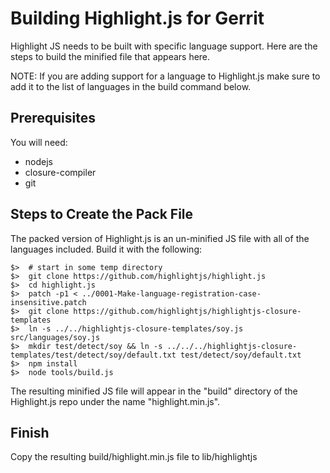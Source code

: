 # Building Highlight.js for Gerrit

Highlight JS needs to be built with specific language support. Here are the
steps to build the minified file that appears here.

NOTE: If you are adding support for a language to Highlight.js make sure to add
it to the list of languages in the build command below.

## Prerequisites

You will need:

* nodejs
* closure-compiler
* git

## Steps to Create the Pack File

The packed version of Highlight.js is an un-minified JS file with all of the
languages included. Build it with the following:

    $>  # start in some temp directory
    $>  git clone https://github.com/highlightjs/highlight.js
    $>  cd highlight.js
    $>  patch -p1 < ../0001-Make-language-registration-case-insensitive.patch
    $>  git clone https://github.com/highlightjs/highlightjs-closure-templates
    $>  ln -s ../../highlightjs-closure-templates/soy.js src/languages/soy.js
    $>  mkdir test/detect/soy && ln -s ../../../highlightjs-closure-templates/test/detect/soy/default.txt test/detect/soy/default.txt
    $>  npm install
    $>  node tools/build.js

The resulting minified JS file will appear in the "build" directory of the Highlight.js
repo under the name "highlight.min.js".

## Finish

Copy the resulting build/highlight.min.js file to lib/highlightjs
